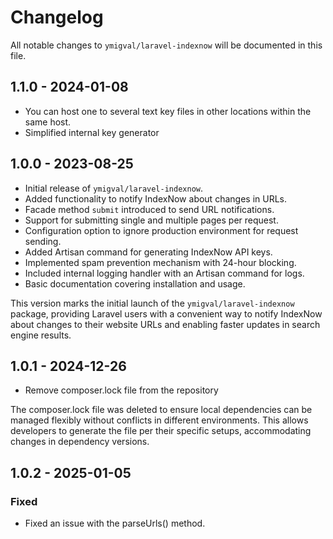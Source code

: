 # Changelog

All notable changes to `ymigval/laravel-indexnow` will be documented in this file.

## 1.1.0 - 2024-01-08

- You can host one to several text key files in other locations within the same host.
- Simplified internal key generator

## 1.0.0 - 2023-08-25

- Initial release of `ymigval/laravel-indexnow`.
- Added functionality to notify IndexNow about changes in URLs.
- Facade method `submit` introduced to send URL notifications.
- Support for submitting single and multiple pages per request.
- Configuration option to ignore production environment for request sending.
- Added Artisan command for generating IndexNow API keys.
- Implemented spam prevention mechanism with 24-hour blocking.
- Included internal logging handler with an Artisan command for logs.
- Basic documentation covering installation and usage.

This version marks the initial launch of the `ymigval/laravel-indexnow` package, providing Laravel users with a convenient way to notify IndexNow about changes to their website URLs and enabling faster updates in search engine results.


## 1.0.1 - 2024-12-26

- Remove composer.lock file from the repository

The composer.lock file was deleted to ensure local dependencies can be managed flexibly without conflicts in different environments. This allows developers to generate the file per their specific setups, accommodating changes in dependency versions.

## 1.0.2 - 2025-01-05

### Fixed
- Fixed an issue with the parseUrls() method.